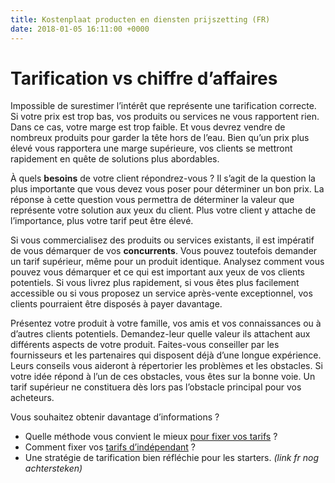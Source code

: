 ```yaml
---
title: Kostenplaat producten en diensten prijszetting (FR)
date: 2018-01-05 16:11:00 +0000
---
```

# Tarification vs chiffre d’affaires

Impossible de surestimer l’intérêt que représente une tarification correcte. Si votre prix est trop bas, vos produits ou services ne vous rapportent rien. Dans ce cas, votre marge est trop faible. Et vous devrez vendre de nombreux produits pour garder la tête hors de l’eau. Bien qu’un prix plus élevé vous rapportera une marge supérieure, vos clients se mettront rapidement en quête de solutions plus abordables.

À quels **besoins** de votre client répondrez-vous ? Il s’agit de la question la plus importante que vous devez vous poser pour déterminer un bon prix. La réponse à cette question vous permettra de déterminer la valeur que représente votre solution aux yeux du client. Plus votre client y attache de l’importance, plus votre tarif peut être élevé.

Si vous commercialisez des produits ou services existants, il est impératif de vous démarquer de vos **concurrents**. Vous pouvez toutefois demander un tarif supérieur, même pour un produit identique. Analysez comment vous pouvez vous démarquer et ce qui est important aux yeux de vos clients potentiels. Si vous livrez plus rapidement, si vous êtes plus facilement accessible ou si vous proposez un service après-vente exceptionnel, vos clients pourraient être disposés à payer davantage.

Présentez votre produit à votre famille, vos amis et vos connaissances ou à d’autres clients potentiels. Demandez-leur quelle valeur ils attachent aux différents aspects de votre produit. Faites-vous conseiller par les fournisseurs et les partenaires qui disposent déjà d’une longue expérience. Leurs conseils vous aideront à répertorier les problèmes et les obstacles. Si votre idée répond à l’un de ces obstacles, vous êtes sur la bonne voie. Un tarif supérieur ne constituera dès lors pas l’obstacle principal pour vos acheteurs.

Vous souhaitez obtenir davantage d’informations ?

* Quelle méthode vous convient le mieux [pour fixer vos tarifs](https://blog.xerius.be/debutant/fixer-ses-tarifs-quelle-methode-vous-convient-le-mieux) ?
* Comment fixer vos [tarifs d’indépendant](https://blog.xerius.be/debutant/cinq-%C3%A9tapes-pour-fixer-ses-tarifs-dind%C3%A9pendant) ?
* Une stratégie de tarification bien réfléchie pour les starters. _(link fr nog achtersteken)_